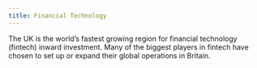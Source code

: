 ```yaml
---
title: Financial Technology
---
```


The UK is the world’s fastest growing region for financial technology (fintech) inward investment. Many of the biggest players in fintech have chosen to set up or expand their global operations in Britain.
